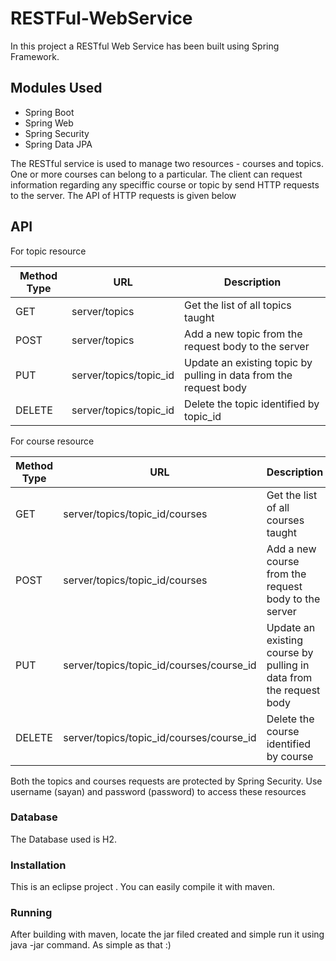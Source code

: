 # RESTFul-WebService

In this project a RESTful Web Service has been built using Spring Framework.

## Modules Used

* Spring Boot
* Spring Web
* Spring Security
* Spring Data JPA

The RESTful service is used to manage two resources - courses and topics. One or more courses can belong to a particular. The client can request
information regarding any speciffic course or topic by send HTTP requests to the server. The API of HTTP requests is given below

## API
For topic resource

|Method Type| URL | Description|
|---|---|---|
|GET | server/topics | Get the list of all topics taught|
|POST |server/topics | Add a new topic from the request body to the server|
|PUT | server/topics/topic_id | Update an existing topic by pulling in data from the request body|
|DELETE | server/topics/topic_id | Delete the topic identified by topic_id|

For course resource

|Method Type| URL | Description|
|---|---|---|
|GET | server/topics/topic_id/courses | Get the list of all courses taught|
|POST |server/topics/topic_id/courses | Add a new course from the request body to the server|
|PUT | server/topics/topic_id/courses/course_id | Update an existing course by pulling in data from the request body|
|DELETE | server/topics/topic_id/courses/course_id | Delete the course identified by course|

Both the topics and courses requests are protected by Spring Security. Use username (sayan) and password (password) to access these resources

### Database
The Database used is H2.

### Installation
This is an eclipse project . You can easily compile it with maven.

### Running
After building with maven, locate the jar filed created and simple run it using java -jar command. As simple as that :)



